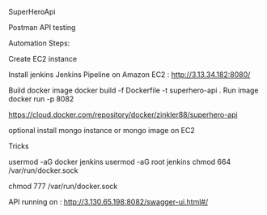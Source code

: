 SuperHeroApi


Postman API testing 





Automation Steps:

 Create EC2 instance

 Install jenkins
    Jenkins Pipeline on Amazon EC2 :   http://3.13.34.182:8080/


 Build docker image
    docker build -f Dockerfile -t superhero-api .
 Run image
    docker run -p 8082



https://cloud.docker.com/repository/docker/zinkler88/superhero-api




 optional
 install mongo instance or mongo image on EC2


 Tricks

 usermod -aG docker jenkins
 usermod -aG root jenkins
 chmod 664 /var/run/docker.sock


 chmod 777 /var/run/docker.sock
 
 
 
 API running on  : http://3.130.65.198:8082/swagger-ui.html#/


 
 
 
 



